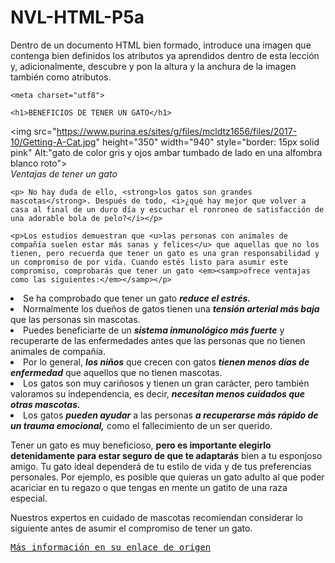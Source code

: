 # NVL-HTML-P5a
Dentro de un documento HTML bien formado, introduce una imagen que contenga bien definidos los atributos ya aprendidos dentro de esta lección y, adicionalmente, descubre y pon la altura y la anchura de la imagen también como atributos.



<!DOCTYPE html> 
<html lang="es"> 

<head>

    <meta charset="utf8">

    <h1>BENEFICIOS DE TENER UN GATO</h1>

<img src="https://www.purina.es/sites/g/files/mcldtz1656/files/2017-10/Getting-A-Cat.jpg" height="350" width="940" style="border: 15px solid pink" Alt:"gato de color gris y ojos ambar tumbado de lado en una alfombra blanco roto"><br><i>Ventajas de tener un gato</i></a>

</head>

<body>

    <p> No hay duda de ello, <strong>los gatos son grandes mascotas</strong>. Después de todo, <i>¿qué hay mejor que volver a casa al final de un duro día y escuchar el ronroneo de satisfacción de una adorable bola de pelo?</i></p>
    
    <p>Los estudios demuestran que <u>las personas con animales de compañía suelen estar más sanas y felices</u> que aquellas que no los tienen, pero recuerda que tener un gato es una gran responsabilidad y un compromiso de por vida. Cuando estés listo para asumir este compromiso, comprobarás que tener un gato <em><samp>ofrece ventajas como las siguientes:</em></samp></p>

<lu>
    <li> Se ha comprobado que tener un gato <b><i>reduce el estrés.</b></i>
    <li>Normalmente los dueños de gatos tienen una <b><i>tensión arterial más baja</b></i> que las personas sin mascotas.</li>
    <li>Puedes beneficiarte de un <b><i>sistema inmunológico más fuerte</b></i> y recuperarte de las enfermedades antes que las personas que no tienen animales de compañía.</li>
    <li>Por lo general, <b><i>los niños</b></i> que crecen con gatos <b><i>tienen menos días de enfermedad</b></i> que aquellos que no tienen mascotas.</li>
    <li>Los gatos son muy cariñosos y tienen un gran carácter, pero también valoramos su independencia, es decir, <b><i>necesitan menos cuidados que otras mascotas.</b></i></li>
    <li>Los gatos <b><i>pueden ayudar</b></i> a las personas <b><i>a recuperarse más rápido de un trauma emocional,</b></i> como el fallecimiento de un ser querido.</li>
</lu>

<p> Tener un gato es muy beneficioso, <strong>pero es importante elegirlo detenidamente para estar seguro de que te adaptarás</strong> bien a tu esponjoso amigo. Tu gato ideal dependerá de tu estilo de vida y de tus preferencias personales. Por ejemplo, es posible que quieras un gato adulto al que poder acariciar en tu regazo o que tengas en mente un gatito de una raza especial.</p>

<p>Nuestros expertos en cuidado de mascotas recomiendan considerar lo siguiente antes de asumir el compromiso de tener un gato.</p>

</footer>
<a href="https://www.purina.es/gatos/tener-nuevo-gato/buscar-gato-adecuado-para-mi/beneficios-de-tener-un-gato"><tt>Más información en su enlace de origen</a></tt>
</footer>

</body>

</html>
